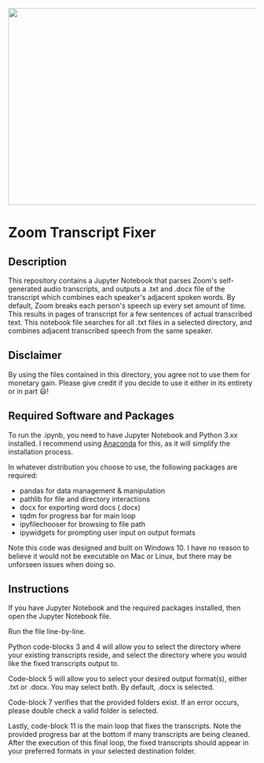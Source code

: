 <img src="https://images.unsplash.com/photo-1481627834876-b7833e8f5570?ixid=MnwxMjA3fDB8MHxwaG90by1wYWdlfHx8fGVufDB8fHx8&ixlib=rb-1.2.1&auto=format&fit=crop&w=841&q=80" width="800" height="400">

# Zoom Transcript Fixer

## Description
This repository contains a Jupyter Notebook that parses Zoom's self-generated audio transcripts, and outputs a .txt and .docx file of the transcript which combines each speaker's adjacent spoken words. By default, Zoom breaks each person's speech up every set amount of time. This results in pages of transcript for a few sentences of actual transcribed text. This notebook file searches for all .txt files in a selected directory, and combines adjacent transcribed speech from the same speaker. 

## Disclaimer
By using the files contained in this directory, you agree not to use them for monetary gain.
Please give credit if you decide to use it either in its entirety or in part 😃!

## Required Software and Packages
To run the .ipynb, you need to have Jupyter Notebook and Python 3.xx installed. I recommend using [Anaconda](https://www.anaconda.com/products/individual#Downloads) for this, as it will simplify the installation process. 

In whatever distribution you choose to use, the following packages are required:
* pandas for data management & manipulation
* pathlib for file and directory interactions
* docx for exporting word docs (.docx)
* tqdm for progress bar for main loop
* ipyfilechooser for browsing to file path
* ipywidgets for prompting user input on output formats

Note this code was designed and built on Windows 10. I have no reason to believe it would not be executable on Mac or Linux, but there may be unforseen issues when doing so.

## Instructions
If you have Jupyter Notebook and the required packages installed, then open the Jupyter Notebook file. 

Run the file line-by-line. 

Python code-blocks 3 and 4 will allow you to select the directory where your existing transcripts reside, and select the directory where you would like the fixed transcripts output to. 

Code-block 5 will allow you to select your desired output format(s), either .txt or .docx. You may select both. By default, .docx is selected. 

Code-block 7 verifies that the provided folders exist. If an error occurs, please double check a valid folder is selected. 

Lastly, code-block 11 is the main loop that fixes the transcripts. Note the provided progress bar at the bottom if many transcripts are being cleaned. After the execution of this final loop, the fixed transcripts should appear in your preferred formats in your selected destination folder.
